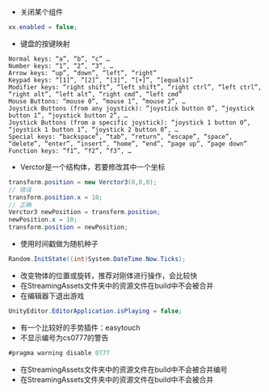 - 关闭某个组件
```c#
xx.enabled = false;
```
- 键盘的按键映射
```
Normal keys: “a”, “b”, “c” …
Number keys: “1”, “2”, “3”, …
Arrow keys: “up”, “down”, “left”, “right”
Keypad keys: “[1]”, “[2]”, “[3]”, “[+]”, “[equals]”
Modifier keys: “right shift”, “left shift”, “right ctrl”, “left ctrl”, “right alt”, “left alt”, “right cmd”, “left cmd”
Mouse Buttons: “mouse 0”, “mouse 1”, “mouse 2”, …
Joystick Buttons (from any joystick): “joystick button 0”, “joystick button 1”, “joystick button 2”, …
Joystick Buttons (from a specific joystick): “joystick 1 button 0”, “joystick 1 button 1”, “joystick 2 button 0”, …
Special keys: “backspace”, “tab”, “return”, “escape”, “space”, “delete”, “enter”, “insert”, “home”, “end”, “page up”, “page down”
Function keys: “f1”, “f2”, “f3”, …
```
- Verctor是一个结构体，若要修改其中一个坐标
```c#
transform.position = new Verctor3(0,0,0);
// 错误
transform.position.x = 10;
// 正确
Verctor3 newPosition = transform.position;
newPosition.x = 10;
transform.position = newPosition;

```
- 使用时间戳做为随机种子
```c#
Random.InitState((int)System.DateTime.Now.Ticks);
```
- 改变物体的位置或旋转，推荐对刚体进行操作，会比较快
- 在StreamingAssets文件夹中的资源文件在build中不会被合并
- 在编辑器下退出游戏
```c#
UnityEditor.EditorApplication.isPlaying = false;
```
- 有一个比较好的手势插件：easytouch
- 不显示编号为cs0777的警告
```c#
#pragma warning disable 0777
```

- 在StreamingAssets文件夹中的资源文件在build中不会被合并编号
- 在StreamingAssets文件夹中的资源文件在build中不会被合并
